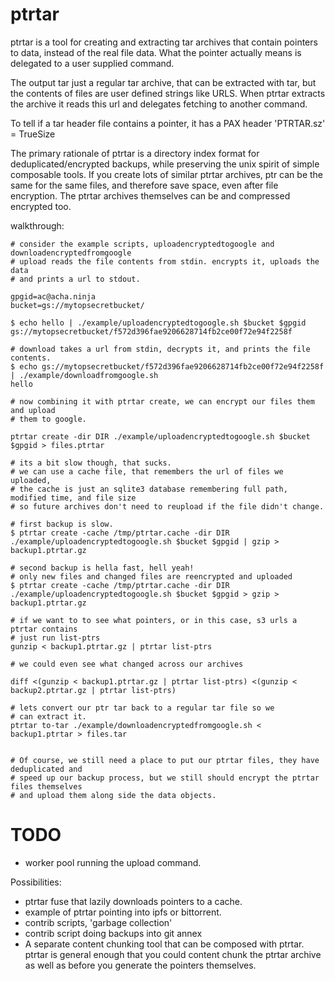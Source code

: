 # ptrtar

ptrtar is a tool for creating and extracting tar archives that 
contain pointers to data, instead of the real file data. What the pointer
actually means is delegated to a user supplied command.

The output tar just a regular tar archive, that can be extracted with tar,
but the contents of files are user defined strings like URLS. When ptrtar
extracts the archive it reads this url and delegates fetching to another command.

To tell if a tar header file contains a pointer, it has a PAX header 'PTRTAR.sz' = TrueSize

The primary rationale of ptrtar is a directory index format for deduplicated/encrypted
backups, while preserving the unix spirit of simple composable tools. If you create lots
of similar ptrtar archives, ptr can be the same for the same files, and therefore save space, even
after file encryption. The ptrtar archives themselves can be and compressed encrypted too.

walkthrough:

```
# consider the example scripts, uploadencryptedtogoogle and downloadencryptedfromgoogle
# upload reads the file contents from stdin. encrypts it, uploads the data
# and prints a url to stdout.

gpgid=ac@acha.ninja
bucket=gs://mytopsecretbucket/

$ echo hello | ./example/uploadencryptedtogoogle.sh $bucket $gpgid
gs://mytopsecretbucket/f572d396fae9206628714fb2ce00f72e94f2258f

# download takes a url from stdin, decrypts it, and prints the file contents.
$ echo gs://mytopsecretbucket/f572d396fae9206628714fb2ce00f72e94f2258f | ./example/downloadfromgoogle.sh
hello

# now combining it with ptrtar create, we can encrypt our files them and upload
# them to google.

ptrtar create -dir DIR ./example/uploadencryptedtogoogle.sh $bucket $gpgid > files.ptrtar

# its a bit slow though, that sucks.
# we can use a cache file, that remembers the url of files we uploaded, 
# the cache is just an sqlite3 database remembering full path, modified time, and file size
# so future archives don't need to reupload if the file didn't change.

# first backup is slow.
$ ptrtar create -cache /tmp/ptrtar.cache -dir DIR ./example/uploadencryptedtogoogle.sh $bucket $gpgid | gzip > backup1.ptrtar.gz

# second backup is hella fast, hell yeah!
# only new files and changed files are reencrypted and uploaded
$ ptrtar create -cache /tmp/ptrtar.cache -dir DIR ./example/uploadencryptedtogoogle.sh $bucket $gpgid > gzip > backup1.ptrtar.gz

# if we want to to see what pointers, or in this case, s3 urls a ptrtar contains
# just run list-ptrs
gunzip < backup1.ptrtar.gz | ptrtar list-ptrs

# we could even see what changed across our archives

diff <(gunzip < backup1.ptrtar.gz | ptrtar list-ptrs) <(gunzip < backup2.ptrtar.gz | ptrtar list-ptrs)

# lets convert our ptr tar back to a regular tar file so we 
# can extract it.
ptrtar to-tar ./example/downloadencryptedfromgoogle.sh < backup1.ptrtar > files.tar


# Of course, we still need a place to put our ptrtar files, they have deduplicated and
# speed up our backup process, but we still should encrypt the ptrtar files themselves
# and upload them along side the data objects.
```


# TODO

- worker pool running the upload command.

Possibilities:

- ptrtar fuse that lazily downloads pointers to a cache.
- example of ptrtar pointing into ipfs or bittorrent.
- contrib scripts, 'garbage collection'
- contrib script doing backups into git annex
- A separate content chunking tool that can be composed with ptrtar.
  ptrtar is general enough that you could content chunk the ptrtar archive
  as well as before you generate the pointers themselves.
